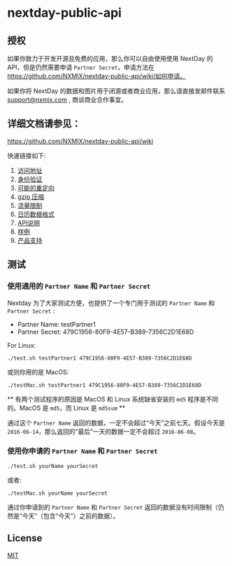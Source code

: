 nextday-public-api
==================

## 授权

如果你致力于开发开源且免费的应用，那么你可以自由使用使用 NextDay 的 API，但是仍然需要申请 `Partner Secret`，申请方法在 https://github.com/NXMIX/nextday-public-api/wiki/如何申请。

如果你将 NextDay 的数据和图片用于闭源或者商业应用，那么请直接发邮件联系 support@nxmix.com , 商谈商业合作事宜。

## 详细文档请参见：

https://github.com/NXMIX/nextday-public-api/wiki

快速链接如下:

1. [访问地址](https://github.com/NXMIX/nextday-public-api/wiki/访问地址)
1. [身份验证](https://github.com/NXMIX/nextday-public-api/wiki/身份验证)
1. [可能的重定向](https://github.com/NXMIX/nextday-public-api/wiki/重定向)
1. [gzip 压缩](https://github.com/NXMIX/nextday-public-api/wiki/压缩)
1. [流量限制](https://github.com/NXMIX/nextday-public-api/wiki/流量限制)
1. [日历数据格式](https://github.com/NXMIX/nextday-public-api/wiki/日历数据格式)
1. [API说明](https://github.com/NXMIX/nextday-public-api/wiki/API说明)
1. [样例](https://github.com/NXMIX/nextday-public-api/wiki/样例)
1. [产品支持](https://github.com/NXMIX/nextday-public-api/wiki/issues)

## 测试

### 使用通用的 `Partner Name` 和 `Partner Secret`

Nextday 为了大家测试方便，也提供了一个专门用于测试的 `Partner Name` 和 `Partner Secret` :

* Partner Name: testPartner1
* Partner Secret: 479C1956-80F9-4E57-B389-7356C2D1E68D

For Linux:

`./test.sh testPartner1 479C1956-80F9-4E57-B389-7356C2D1E68D`

或则你用的是 MacOS:

`./testMac.sh testPartner1 479C1956-80F9-4E57-B389-7356C2D1E68D`

** 有两个测试程序的原因是 MacOS 和 Linux 系统缺省安装的 `md5` 程序是不同的。MacOS 是 `md5`，而 Linux 是 `md5sum` **

通过这个 `Partner Name` 返回的数据，一定不会超过“今天”之前七天。假设今天是 `2016-06-14`，那么返回的“最后”一天的数据一定不会超过 `2016-06-08`。

### 使用你申请的 `Partner Name` 和 `Partner Secret`

`./test.sh yourName yourSecret`

或者:

`./testMac.sh yourName yourSecret`

通过你申请到的 `Partner Name` 和 `Partner Secret` 返回的数据没有时间限制（仍然是“今天”（包含“今天”）之前的数据）。

## License

[MIT](./LICENSE)
